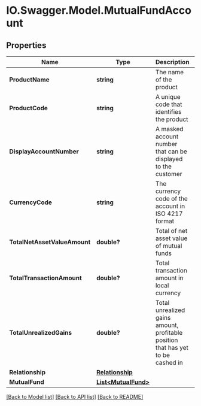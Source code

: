 # IO.Swagger.Model.MutualFundAccount
## Properties

Name | Type | Description | Notes
------------ | ------------- | ------------- | -------------
**ProductName** | **string** | The name of the product | [optional] 
**ProductCode** | **string** | A unique code that identifies the product | [optional] 
**DisplayAccountNumber** | **string** | A masked account number that can be displayed to the customer | 
**CurrencyCode** | **string** | The currency code of the account in ISO 4217 format | [optional] 
**TotalNetAssetValueAmount** | **double?** | Total of net asset value of mutual funds | [optional] 
**TotalTransactionAmount** | **double?** | Total transaction amount in local currency | [optional] 
**TotalUnrealizedGains** | **double?** | Total unrealized gains amount, profitable position that has yet to be cashed in | [optional] 
**Relationship** | [**Relationship**](Relationship.md) |  | [optional] 
**MutualFund** | [**List&lt;MutualFund&gt;**](MutualFund.md) |  | [optional] 

[[Back to Model list]](../README.md#documentation-for-models) [[Back to API list]](../README.md#documentation-for-api-endpoints) [[Back to README]](../README.md)

